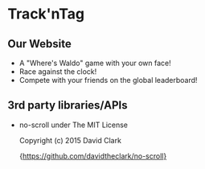 # Track'nTag

## Our Website

- A "Where's Waldo" game with your own face!
- Race against the clock!
- Compete with your friends on the global leaderboard!

## 3rd party libraries/APIs

 - no-scroll under The MIT License
 
    Copyright (c) 2015 David Clark
 
    {https://github.com/davidtheclark/no-scroll}
